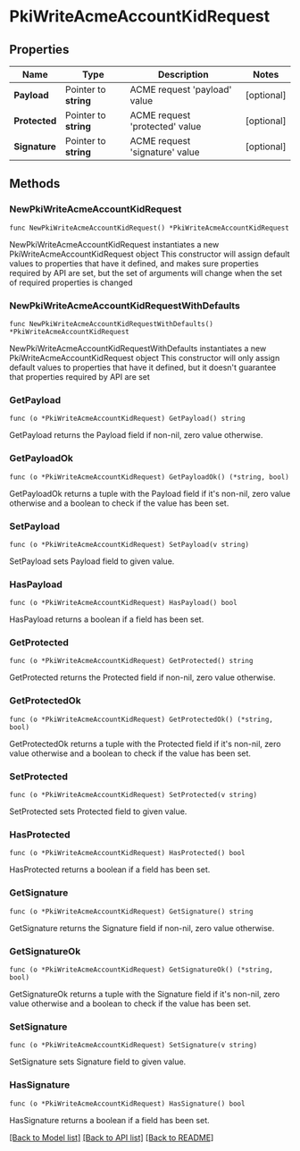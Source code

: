 # PkiWriteAcmeAccountKidRequest


## Properties

Name | Type | Description | Notes
------------ | ------------- | ------------- | -------------
**Payload** | Pointer to **string** | ACME request &#x27;payload&#x27; value | [optional] 
**Protected** | Pointer to **string** | ACME request &#x27;protected&#x27; value | [optional] 
**Signature** | Pointer to **string** | ACME request &#x27;signature&#x27; value | [optional] 



## Methods


### NewPkiWriteAcmeAccountKidRequest

`func NewPkiWriteAcmeAccountKidRequest() *PkiWriteAcmeAccountKidRequest`

NewPkiWriteAcmeAccountKidRequest instantiates a new PkiWriteAcmeAccountKidRequest object
This constructor will assign default values to properties that have it defined,
and makes sure properties required by API are set, but the set of arguments
will change when the set of required properties is changed

### NewPkiWriteAcmeAccountKidRequestWithDefaults

`func NewPkiWriteAcmeAccountKidRequestWithDefaults() *PkiWriteAcmeAccountKidRequest`

NewPkiWriteAcmeAccountKidRequestWithDefaults instantiates a new PkiWriteAcmeAccountKidRequest object
This constructor will only assign default values to properties that have it defined,
but it doesn't guarantee that properties required by API are set


### GetPayload

`func (o *PkiWriteAcmeAccountKidRequest) GetPayload() string`

GetPayload returns the Payload field if non-nil, zero value otherwise.

### GetPayloadOk

`func (o *PkiWriteAcmeAccountKidRequest) GetPayloadOk() (*string, bool)`

GetPayloadOk returns a tuple with the Payload field if it's non-nil, zero value otherwise
and a boolean to check if the value has been set.

### SetPayload

`func (o *PkiWriteAcmeAccountKidRequest) SetPayload(v string)`

SetPayload sets Payload field to given value.


### HasPayload

`func (o *PkiWriteAcmeAccountKidRequest) HasPayload() bool`

HasPayload returns a boolean if a field has been set.




### GetProtected

`func (o *PkiWriteAcmeAccountKidRequest) GetProtected() string`

GetProtected returns the Protected field if non-nil, zero value otherwise.

### GetProtectedOk

`func (o *PkiWriteAcmeAccountKidRequest) GetProtectedOk() (*string, bool)`

GetProtectedOk returns a tuple with the Protected field if it's non-nil, zero value otherwise
and a boolean to check if the value has been set.

### SetProtected

`func (o *PkiWriteAcmeAccountKidRequest) SetProtected(v string)`

SetProtected sets Protected field to given value.


### HasProtected

`func (o *PkiWriteAcmeAccountKidRequest) HasProtected() bool`

HasProtected returns a boolean if a field has been set.




### GetSignature

`func (o *PkiWriteAcmeAccountKidRequest) GetSignature() string`

GetSignature returns the Signature field if non-nil, zero value otherwise.

### GetSignatureOk

`func (o *PkiWriteAcmeAccountKidRequest) GetSignatureOk() (*string, bool)`

GetSignatureOk returns a tuple with the Signature field if it's non-nil, zero value otherwise
and a boolean to check if the value has been set.

### SetSignature

`func (o *PkiWriteAcmeAccountKidRequest) SetSignature(v string)`

SetSignature sets Signature field to given value.


### HasSignature

`func (o *PkiWriteAcmeAccountKidRequest) HasSignature() bool`

HasSignature returns a boolean if a field has been set.









[[Back to Model list]](../README.md#documentation-for-models) [[Back to API list]](../README.md#documentation-for-api-endpoints) [[Back to README]](../README.md)


